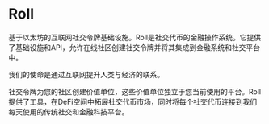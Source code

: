 # 

# Roll

基于以太坊的互联网社交令牌基础设施。Roll是社交代币的金融操作系统。它提供了基础设施和API，允许在线社区创建社交令牌并将其集成到金融系统和社交平台中。

我们的使命是通过互联网提升人类与经济的联系。

社交令牌为您的社区创建价值单位，这些价值单位独立于您当前使用的平台。Roll提供了工具，在DeFi空间中拓展社交代币市场，同时将每个社交代币连接到我们每天使用的传统社交和金融科技平台。

